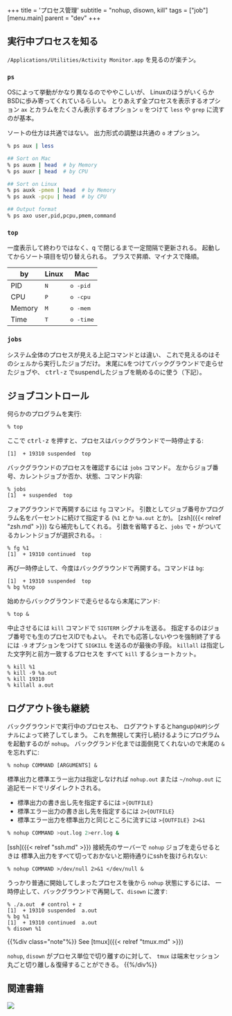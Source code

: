 +++
title = 'プロセス管理'
subtitle = "nohup, disown, kill"
tags = ["job"]
[menu.main]
  parent = "dev"
+++

## 実行中プロセスを知る

`/Applications/Utilities/Activity Monitor.app` を見るのが楽チン。

### `ps`

OSによって挙動がかなり異なるのでややこしいが、
LinuxのほうがいくらかBSDに歩み寄ってくれているらしい。
とりあえず全プロセスを表示するオプション `ax`
とカラムをたくさん表示するオプション `u`
をつけて `less` や `grep` に流すのが基本。

ソートの仕方は共通ではない。
出力形式の調整は共通の `o` オプション。

```sh
% ps aux | less

## Sort on Mac
% ps auxm | head  # by Memory
% ps auxr | head  # by CPU

## Sort on Linux
% ps auxk -pmem | head  # by Memory
% ps auxk -pcpu | head  # by CPU

## Output format
% ps axo user,pid,pcpu,pmem,command
```

### `top`

一度表示して終わりではなく、<kbd>q</kbd> で閉じるまで一定間隔で更新される。
起動してからソート項目を切り替えられる。
プラスで昇順、マイナスで降順。

by     | Linux | Mac
------ | ----- | ----
PID    | <kbd>N</kbd> | <kbd>o -pid</kbd>
CPU    | <kbd>P</kbd> | <kbd>o -cpu</kbd>
Memory | <kbd>M</kbd> | <kbd>o -mem</kbd>
Time   | <kbd>T</kbd> | <kbd>o -time</kbd>


### `jobs`

システム全体のプロセスが見える上記コマンドとは違い、
これで見えるのはそのシェルから実行したジョブだけ。
末尾に`&`をつけてバックグラウンドで走らせたジョブや、
<kbd>ctrl-z</kbd> でsuspendしたジョブを眺めるのに使う（下記）。


## ジョブコントロール

何らかのプログラムを実行:

    % top

ここで <kbd>ctrl-z</kbd> を押すと、プロセスはバックグラウンドで一時停止する:

    [1]  + 19310 suspended  top

バックグラウンドのプロセスを確認するには `jobs` コマンド。
左からジョブ番号、カレントジョブか否か、状態、コマンド内容:

    % jobs
    [1]  + suspended  top

フォアグラウンドで再開するには `fg` コマンド。
引数としてジョブ番号かプログラム名をパーセントに続けて指定する
(`%1` とか `%a.out` とか)。
[zsh]({{< relref "zsh.md" >}}) なら補完もしてくれる。
引数を省略すると、`jobs` で `+` がついてるカレントジョブが選択される。
:

    % fg %1
    [1]  + 19310 continued  top

再び一時停止して、今度はバックグラウンドで再開する。コマンドは `bg`:

    [1]  + 19310 suspended  top
    % bg %top

始めからバックグラウンドで走らせるなら末尾にアンド:

    % top &

中止させるには `kill` コマンドで `SIGTERM` シグナルを送る。
指定するのはジョブ番号でも生のプロセスIDでもよい。
それでも応答しないやつを強制終了するには
`-9` オプションをつけて `SIGKILL` を送るのが最後の手段。
`killall` は指定した文字列と前方一致するプロセスを
すべて `kill` するショートカット。

    % kill %1
    % kill -9 %a.out
    % kill 19310
    % killall a.out


## ログアウト後も継続

バックグラウンドで実行中のプロセスも、
ログアウトするとhangup(`HUP`)シグナルによって終了してしまう。
これを無視して実行し続けるようにプログラムを起動するのが `nohup`。
バックグランド化までは面倒見てくれないので末尾の `&` を忘れずに:

    % nohup COMMAND [ARGUMENTS] &

標準出力と標準エラー出力は指定しなければ `nohup.out`
または `~/nohup.out` に追記モードでリダイレクトされる。

- 標準出力の書き出し先を指定するには `>{OUTFILE}`
- 標準エラー出力の書き出し先を指定するには `2>{OUTFILE}`
- 標準エラー出力を標準出力と同じところに流すには `>{OUTFILE} 2>&1`

```sh
% nohup COMMAND >out.log 2>err.log &
```

[ssh]({{< relref "ssh.md" >}}) 接続先のサーバーで `nohup` ジョブを走らせるときは
標準入出力をすべて切っておかないと期待通りにsshを抜けられない:

    % nohup COMMAND >/dev/null 2>&1 </dev/null &

うっかり普通に開始してしまったプロセスを後から `nohup` 状態にするには、
一時停止して、バックグラウンドで再開して、`disown` に渡す:

    % ./a.out  # control + z
    [1]  + 19310 suspended  a.out
    % bg %1
    [1]  + 19310 continued  a.out
    % disown %1

{{%div class="note"%}}
See [tmux]({{< relref "tmux.md" >}})

`nohup`, `disown` がプロセス単位で切り離すのに対して、
`tmux` は端末セッション丸ごと切り離し＆復帰することができる。
{{%/div%}}


## 関連書籍

<a href="https://www.amazon.co.jp/%E6%96%B0%E3%81%97%E3%81%84Linux%E3%81%AE%E6%95%99%E7%A7%91%E6%9B%B8-%E5%A4%A7%E8%A7%92-%E7%A5%90%E4%BB%8B/dp/4797380942/ref=as_li_ss_il?ie=UTF8&qid=1487931139&sr=8-2&keywords=linux&linkCode=li3&tag=heavywatal-22&linkId=2c6b6bd4a39dec96e1c6caed3bc52116" target="_blank"><img border="0" src="//ws-fe.amazon-adsystem.com/widgets/q?_encoding=UTF8&ASIN=4797380942&Format=_SL250_&ID=AsinImage&MarketPlace=JP&ServiceVersion=20070822&WS=1&tag=heavywatal-22" ></a><img src="https://ir-jp.amazon-adsystem.com/e/ir?t=heavywatal-22&l=li3&o=9&a=4797380942" width="1" height="1" border="0" alt="" style="border:none !important; margin:0px !important;" />
